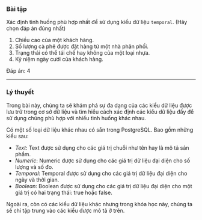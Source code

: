 ### Bài tập

Xác định tình huống phù hợp nhất để sử dụng kiểu dữ liệu `temporal`. (Hãy chọn đáp án đúng nhất)

1.  Chiều cao của một khách hàng.
2.  Số lượng cà phê được đặt hàng từ một nhà phân phối.
3.  Trạng thái có thể tái chế hay không của một loại nhựa.
4.  Kỷ niệm ngày cưới của khách hàng.

Đáp án: 4
* * * * *

### Lý thuyết

Trong bài này, chúng ta sẽ khám phá sự đa dạng của các kiểu dữ liệu được lưu trữ trong cơ sở dữ liệu và tìm hiểu cách xác định các kiểu dữ liệu đấy để sử dụng chúng phù hợp với nhiều tình huống khác nhau.

Có một số loại dữ liệu khác nhau có sẵn trong PostgreSQL. Bao gồm những kiểu sau:

-   *Text*: Text được sử dụng cho các giá trị chuỗi như tên hay là mô tả sản phẩm.
-   *Numeric*: Numeric được sử dụng cho các giá trị dữ liệu đại diện cho số lượng và số đo.
-   *Temporal*: Temporal được sử dụng cho các giá trị dữ liệu đại diện cho ngày và thời gian.
-   *Boolean*: Boolean được sử dụng cho các giá trị dữ liệu đại diện cho một giá trị có hai trạng thái: true hoặc false.

Ngoài ra, còn có các kiểu dữ liệu khác nhưng trong khóa học này, chúng ta sẽ chỉ tập trung vào các kiểu được mô tả ở trên.